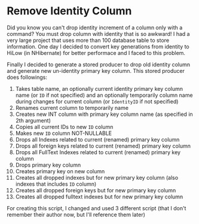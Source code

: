 # Remove Identity Column
Did you know you can't drop identity increment of a column only with a command? You must drop column with identity that is so awkward!
I had a very large project that uses more than 100 database table to store information. One day I decided to convert key generations from identity to HiLow (in NHibernate) for better performace and I faced to this problem.

Finally I decided to generate a stored producer to drop old identity column and generate new un-identity primary key column.
This stored producer does followings:
1. Takes table name, an optionally current identity primary key column name (or `ID` if not specified) and an optionally temporarily column name during changes for current column (or `IdentityID` if not specified)
2. Renames current column to temporarily name
3. Creates new INT column with primary key column name (as specified in 2th argument)
4. Copies all current IDs to new `ID` column
5. Makes new `ID` column NOT-NULLABLE
6. Drops all Indexes related to current (renamed) primary key column 
7. Drops all foreign keys related to current (renamed) primary key column 
8. Drops all FullText Indexes related to current (renamed) primary key column 
9. Drops primary key column
10. Creates primary key on new column
11. Creates all dropped indexes but for new primary key column (also indexes that includes `ID` column)
12. Creates all dropped foreign keys but for new primary key column
13. Creates all dropped fulltext indexes but for new primary key column

For creating this script, I changed and used 3 different script (that I don't remember their author now, but I'll reference them later)
